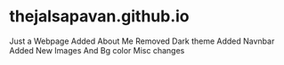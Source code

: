 # thejalsapavan.github.io
Just a Webpage
Added About Me
Removed Dark theme
Added Navnbar 
Added New Images And Bg color
Misc changes
